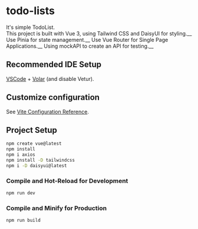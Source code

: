 # todo-lists

It's simple TodoList.<br />
This project is built with Vue 3, using Tailwind CSS and DaisyUI for styling.__
Use Pinia for state management.__
Use Vue Router for Single Page Applications.__
Using mockAPI to create an API for testing.__

## Recommended IDE Setup

[VSCode](https://code.visualstudio.com/) + [Volar](https://marketplace.visualstudio.com/items?itemName=Vue.volar) (and disable Vetur).

## Customize configuration

See [Vite Configuration Reference](https://vitejs.dev/config/).

## Project Setup

```sh
npm create vue@latest
npm install
npm i axios
npm install -D tailwindcss
npm i -D daisyui@latest
```

### Compile and Hot-Reload for Development

```sh
npm run dev
```

### Compile and Minify for Production

```sh
npm run build
```

